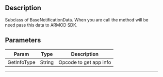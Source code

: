 
## Description

Subclass of BaseNotificationData. When you are call the method will be need pass this data to ARMOD SDK.

## Parameters

| Param       | Type   | Description            |
| ----------- | ------ | ---------------------- |
| GetInfoType | String | Opcode to get app info |

---
